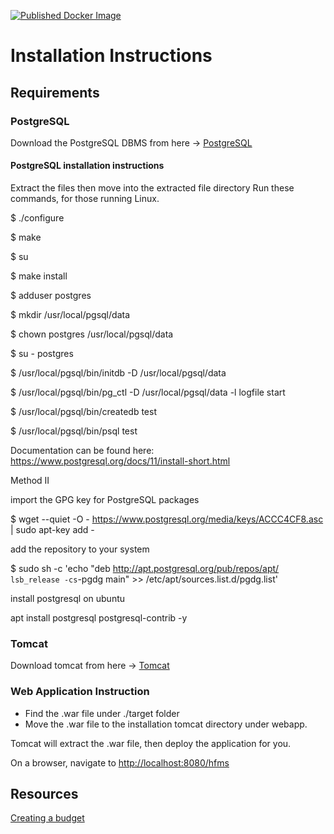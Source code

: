 [![Published Docker Image](https://github.com/ben-mathu/HomeFinanceManagerApi/actions/workflows/actions_publish.yml/badge.svg)](https://github.com/ben-mathu/HomeFinanceManagerApi/actions/workflows/actions_publish.yml)

# Installation Instructions

## Requirements

### PostgreSQL

Download the PostgreSQL DBMS from here -> [PostgreSQL](https://www.postgresql.org/download/)

#### PostgreSQL installation instructions

Extract the files then move into the extracted file directory
Run these commands, for those running Linux.

$ ./configure

$ make

$ su

$ make install

$ adduser postgres

$ mkdir /usr/local/pgsql/data

$ chown postgres /usr/local/pgsql/data

$ su - postgres

$ /usr/local/pgsql/bin/initdb -D /usr/local/pgsql/data

$ /usr/local/pgsql/bin/pg_ctl -D /usr/local/pgsql/data -l logfile start

$ /usr/local/pgsql/bin/createdb test

$ /usr/local/pgsql/bin/psql test

Documentation can be found here: <https://www.postgresql.org/docs/11/install-short.html>

Method II

import the GPG key for PostgreSQL packages

$ wget --quiet -O - <https://www.postgresql.org/media/keys/ACCC4CF8.asc> | sudo apt-key add -

add the repository to your system

$ sudo sh -c 'echo "deb <http://apt.postgresql.org/pub/repos/apt/> `lsb_release -cs`-pgdg main" >> /etc/apt/sources.list.d/pgdg.list'

install postgresql on ubuntu

apt install postgresql postgresql-contrib -y

### Tomcat

Download tomcat from here -> [Tomcat](https://tomcat.apache.org/download-80.cgi)

### Web Application Instruction

- Find the .war file under ./target folder
- Move the .war file to the installation tomcat directory under webapp.

Tomcat will extract the .war file, then deploy the application for you.

On a browser, navigate to [http://localhost:8080/hfms](http://localhost:8080/hfms)

## Resources
[Creating a budget](https://bettermoneyhabits.bankofamerica.com/en/saving-budgeting/creating-a-budget)
